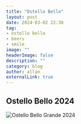 ```yaml
---
title: "Ostello Bello"
layout: post
date: 2024-03-02 22:30
tag: 
- ostello bello
- beers
- smile
image: ""
headerImage: false
description: ""
category: blog
author: allan
externalLink: true
---
```


## Ostello Bello 2024 

<div>
    <img class="image" src="https://github.com/Allan-Nava/Allan-Nava.github.io/blob/master/assets/images/obg-02-03-2024?raw=true" alt="Ostello Bello Grande 2024" />
</div>
